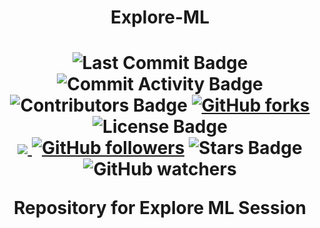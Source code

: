 <div align=center>
<H1>
Explore-ML
<H1>
</center>

<div align="center">
<img src="https://img.shields.io/github/last-commit/DSC-IIT-GOA/Explore-ML" alt="Last Commit Badge"/>
<img src="https://img.shields.io/github/commit-activity/w/DSC-IIT-GOA/Explore-ML" alt="Commit Activity Badge"/>
<img src="https://img.shields.io/github/contributors/DSC-IIT-GOA/Explore-ML" alt="Contributors Badge"/>
<a href="https://github.com/DSC-IIT-GOA/Explore-ML/network"><img alt="GitHub forks" src="https://img.shields.io/github/forks/srajan-kiyotaka/AI-ML-DL-Resource"></a>
<img src="https://img.shields.io/github/license/DSC-IIT-GOA/Explore-ML" alt="License Badge"/>

<br>
<a href="https://www.linkedin.com/in/srajan-chourasia/">
<img src="https://camo.githubusercontent.com/406fa0f807a6e4126cf965cf201f6197861d49e3/68747470733a2f2f696d672e736869656c64732e696f2f747769747465722f75726c3f6c6162656c3d4c696e6b6564496e266c6f676f3d6c696e6b6564496e267374796c653d736f6369616c2675726c3d68747470732533412532462532467777772e6c696e6b6564696e2e636f6d253246696e253246716173696d2d68617373616e253246"/>
</a>
<a href="https://github.com/DSC-IIT-GOA">
<img alt="GitHub followers" src="https://img.shields.io/github/followers/DSC-IIT-GOA?label=Follow&style=social"/></a>
<img src="https://img.shields.io/github/stars/DSC-IIT-GOA/Explore-ML?style=social" alt="Stars Badge"/>
<img alt="GitHub watchers" src="https://img.shields.io/github/watchers/DSC-IIT-GOA/Explore-ML?style=social">
</div>


Repository for Explore ML Session


